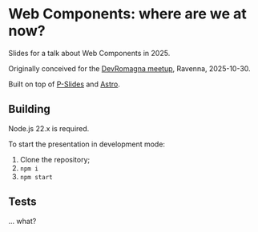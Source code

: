 # Web Components: where are we at now?

Slides for a talk about Web Components in 2025.

Originally conceived for the [DevRomagna meetup](https://devromagna.org/), Ravenna, 2025-10-30.

Built on top of [P-Slides](https://github.com/MaxArt2501/p-slides) and [Astro](https://astro.build/).

## Building

Node.js 22.x is required.

To start the presentation in development mode:

1. Clone the repository;
2. `npm i`
3. `npm start`

## Tests

... what?
